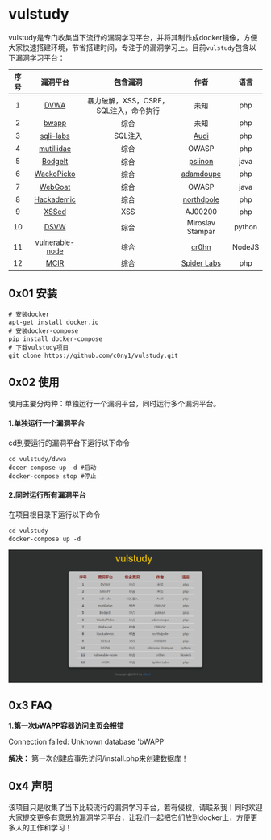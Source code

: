 # vulstudy

vulstudy是专门收集当下流行的漏洞学习平台，并将其制作成docker镜像，方便大家快速搭建环境，节省搭建时间，专注于的漏洞学习上。目前`vulstudy`包含以下漏洞学习平台：

|序号|漏洞平台|包含漏洞|作者|语言|
|:---:|:---:|:----:|:---:|:---:|
|1|[DVWA](http://www.dvwa.co.uk)|暴力破解，XSS，CSRF，SQL注入，命令执行|未知|php|
|2|[bwapp](https://sourceforge.net/projects/bwapp/)|综合|未知|php|
|3|[sqli-labs](https://github.com/Audi-1/sqli-labs)|SQL注入|[Audi](https://github.com/Audi-1)|php|
|4|[mutillidae](http://sourceforge.net/projects/mutillidae)|综合|OWASP|php|
|5|[BodgeIt](https://github.com/psiinon/bodgeit)|综合|[psiinon](https://github.com/psiinon/bodgeit)|java|
|6|[WackoPicko](https://github.com/adamdoupe/WackoPicko)|综合|[adamdoupe](https://github.com/adamdoupe)|php|
|7|[WebGoat](https://github.com/WebGoat/WebGoat)|综合|OWASP|java|
|8|[Hackademic](https://github.com/Hackademic/hackademic)|综合|[northdpole](https://github.com/northdpole)|php|
|9|[XSSed](https://github.com/aj00200/xssed)|XSS|AJ00200|php|
|10|[DSVW](https://github.com/stamparm/DSVW)|综合|Miroslav Stampar|python|
|11|[vulnerable-node](https://github.com/cr0hn/vulnerable-node)|综合|[cr0hn](https://github.com/cr0hn)|NodeJS|
|12|[MCIR](https://github.com/SpiderLabs/MCIR)|综合|[Spider Labs](https://github.com/SpiderLabs)|php|

## 0x01 安装

```
# 安装docker
apt-get install docker.io
# 安装docker-compose
pip install docker-compose
# 下载vulstudy项目 
git clone https://github.com/c0ny1/vulstudy.git
```

## 0x02 使用
使用主要分两种：单独运行一个漏洞平台，同时运行多个漏洞平台。

#### 1.单独运行一个漏洞平台

cd到要运行的漏洞平台下运行以下命令

```
cd vulstudy/dvwa
docer-compose up -d #启动
docker-compose stop #停止
```

#### 2.同时运行所有漏洞平台

在项目根目录下运行以下命令

```
cd vulstudy
docker-compose up -d
```
![主界面](doc/vulstudy.jpg)

## 0x3 FAQ
**1.第一次bWAPP容器访问主页会报错**

Connection failed: Unknown database 'bWAPP'

**解决：** 第一次创建应事先访问/install.php来创建数据库！

## 0x4 声明
该项目只是收集了当下比较流行的漏洞学习平台，若有侵权，请联系我！同时欢迎大家提交更多有意思的漏洞学习平台，让我们一起把它们放到docker上，方便更多人的工作和学习！